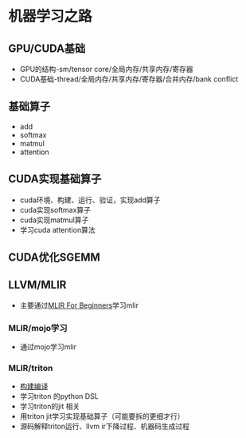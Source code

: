 # 机器学习之路
## GPU/CUDA基础
- GPU的结构-sm/tensor core/全局内存/共享内存/寄存器
- CUDA基础-thread/全局内存/共享内存/寄存器/合并内存/bank conflict
## 基础算子
- add
- softmax
- matmul
- attention
## CUDA实现基础算子
- cuda环境、构建、运行、验证，实现add算子
- cuda实现softmax算子
- cuda实现matmul算子
- 学习cuda attention算法
## CUDA优化SGEMM
## LLVM/MLIR
- 主要通过[MLIR For Beginners](https://github.com/j2kun/mlir-tutorial)学习mlir
### MLIR/mojo学习
- 通过mojo学习mlir
### MLIR/triton
- [构建编译](llvm-mlir-triton/triton学习（一）llvm\triton构建编译.md)
- 学习triton 的python DSL
- 学习triton的jit 相关
- 用triton jit学习实现基础算子（可能要拆的更细才行）
- 源码解释triton运行、llvm ir下降过程、机器码生成过程
